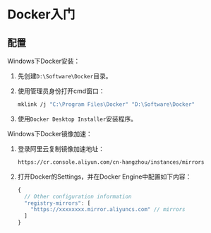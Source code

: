 # Docker入门

## 配置

Windows下Docker安装：

1.  先创建`D:\Software\Docker`目录。
2.  使用管理员身份打开cmd窗口：

    ```bash
    mklink /j "C:\Program Files\Docker" "D:\Software\Docker"
    ```

3.  使用`Docker Desktop Installer`安装程序。

Windows下Docker镜像加速：

1.  登录阿里云复制镜像加速地址：

    ```bash
    https://cr.console.aliyun.com/cn-hangzhou/instances/mirrors
    ```

2.  打开Docker的Settings，并在Docker Engine中配置如下内容：

    ```js
    {
      // Other configuration information
      "registry-mirrors": [
        "https://xxxxxxxx.mirror.aliyuncs.com" // mirrors
      ]
    }
    ```
